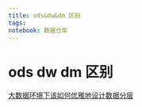 ```yaml
---
title: ods&dw&dm 区别
tags: 
notebook: 数据仓库
---
```


# ods dw dm 区别

[大数据环境下该如何优雅地设计数据分层](http://dantezhao.com/2017/05/14/data-layer/)